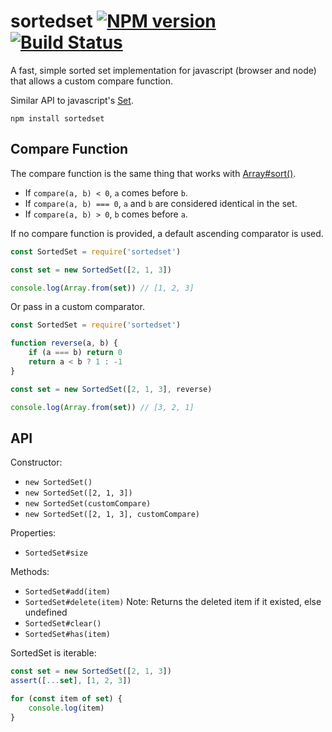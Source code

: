 # sortedset [![NPM version](https://badge.fury.io/js/sortedset.svg)](http://badge.fury.io/js/sortedset) [![Build Status](https://travis-ci.org/danneu/sortedset.svg?branch=master)](https://travis-ci.org/danneu/sortedset)

A fast, simple sorted set implementation for javascript (browser and node) that allows a custom compare function.

Similar API to javascript's [Set](https://developer.mozilla.org/en/docs/Web/JavaScript/Reference/Global_Objects/Set).

```
npm install sortedset
```

## Compare Function

The compare function is the same thing that works with [Array#sort()](https://developer.mozilla.org/en/docs/Web/JavaScript/Reference/Global_Objects/Array/sort).

-   If `compare(a, b) < 0`, `a` comes before `b`.
-   If `compare(a, b) === 0`, `a` and `b` are considered identical in the set.
-   If `compare(a, b) > 0`, `b` comes before `a`.

If no compare function is provided, a default ascending comparator is used.

```javascript
const SortedSet = require('sortedset')

const set = new SortedSet([2, 1, 3])

console.log(Array.from(set)) // [1, 2, 3]
```

Or pass in a custom comparator.

```javascript
const SortedSet = require('sortedset')

function reverse(a, b) {
    if (a === b) return 0
    return a < b ? 1 : -1
}

const set = new SortedSet([2, 1, 3], reverse)

console.log(Array.from(set)) // [3, 2, 1]
```

## API

Constructor:

-   `new SortedSet()`
-   `new SortedSet([2, 1, 3])`
-   `new SortedSet(customCompare)`
-   `new SortedSet([2, 1, 3], customCompare)`

Properties:

-   `SortedSet#size`

Methods:

-   `SortedSet#add(item)`
-   `SortedSet#delete(item)` Note: Returns the deleted item if it existed, else undefined
-   `SortedSet#clear()`
-   `SortedSet#has(item)`

SortedSet is iterable:

```javascript
const set = new SortedSet([2, 1, 3])
assert([...set], [1, 2, 3])

for (const item of set) {
    console.log(item)
}
```
